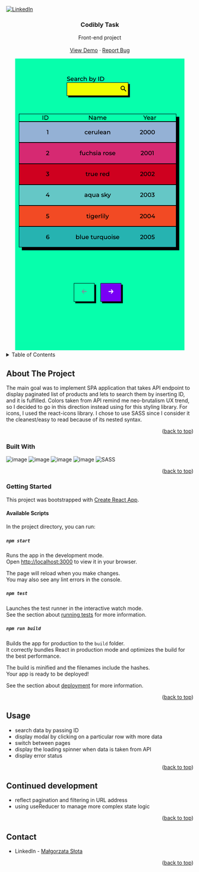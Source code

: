 <a name="readme-top"></a>

[![LinkedIn][linkedin-shield]][linkedin-url]

<h3 align="center">Codibly Task</h3>

  <p align="center">
    Front-end project
    <br />
    <br />
    <a href="http://codibly-task.netlify.app">View Demo</a>
    ·
    <a href="https://github.com/malgo-slota/codibly-task/issues">Report Bug</a>
  </p>
  <div align="center">
    <img src="public/screenshots/screenshot.png"/>
  </div>
</div>

<!-- TABLE OF CONTENTS -->
<details>
  <summary>Table of Contents</summary>
  <ol>
    <li>
      <a href="#about-the-project">About The Project</a>
      <ul>
        <li><a href="#built-with">Built With</a></li>
        <li><a href="#getting-started">Create react app</a></li>
      </ul>
    </li>
    <li><a href="#usage">Usage</a></li>
    <li><a href="#continued-development">Continued development</a></li>
    <li><a href="#contact">Contact</a></li>
  </ol>
</details>

<!-- ABOUT THE PROJECT -->
## About The Project

The main goal was to implement SPA application that takes API endpoint to display paginated list of products and lets to search them by inserting ID, and it is fulfilled. 
Colors taken from API remind me neo-brutalism UX trend, so I decided to go in this direction instead using for this styling library. For icons, I used the react-icons library. I chose to use SASS since I consider it the cleanest/easy to read
because of its nested syntax. 


<p align="right">(<a href="#readme-top">back to top</a>)</p>

### Built With

![image](https://img.shields.io/badge/JavaScript-323330?style=for-the-badge&logo=javascript&logoColor=F7DF1E)
![image](https://img.shields.io/badge/React-20232A?style=for-the-badge&logo=react&logoColor=61DAFB)
![image](https://img.shields.io/badge/HTML5-E34F26?style=for-the-badge&logo=html5&logoColor=white)
![image](https://img.shields.io/badge/CSS3-1572B6?style=for-the-badge&logo=css3&logoColor=white)
![SASS](https://img.shields.io/badge/SASS-hotpink.svg?style=for-the-badge&logo=SASS&logoColor=white)


<p align="right">(<a href="#readme-top">back to top</a>)</p>

### Getting Started

This project was bootstrapped with [Create React App](https://github.com/facebook/create-react-app).

#### Available Scripts

In the project directory, you can run:

##### `npm start`

Runs the app in the development mode.\
Open [http://localhost:3000](http://localhost:3000) to view it in your browser.

The page will reload when you make changes.\
You may also see any lint errors in the console.

##### `npm test`

Launches the test runner in the interactive watch mode.\
See the section about [running tests](https://facebook.github.io/create-react-app/docs/running-tests) for more information.

##### `npm run build`

Builds the app for production to the `build` folder.\
It correctly bundles React in production mode and optimizes the build for the best performance.

The build is minified and the filenames include the hashes.\
Your app is ready to be deployed!

See the section about [deployment](https://facebook.github.io/create-react-app/docs/deployment) for more information.

<p align="right">(<a href="#readme-top">back to top</a>)</p>

<!-- USAGE EXAMPLES -->
## Usage

- search data by passing ID
- display modal by clicking on a particular row with more data
- switch between pages
- display the loading spinner when data is taken from API
- display error status

<p align="right">(<a href="#readme-top">back to top</a>)</p>

<!-- ROADMAP -->
## Continued development

- reflect pagination and filtering in URL address
- using useReducer to manage more complex state logic

<p align="right">(<a href="#readme-top">back to top</a>)</p>


<!-- CONTACT -->
## Contact

- LinkedIn - [Małgorzata Słota](https://www.linkedin.com/in/malgorzata-slota/)

<p align="right">(<a href="#readme-top">back to top</a>)</p>


[linkedin-shield]: https://img.shields.io/badge/-LinkedIn-black.svg?style=for-the-badge&logo=linkedin&colorB=555
[linkedin-url]: https://linkedin.com/in/othneildrew





